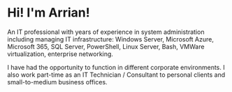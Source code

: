 # Hi! I'm Arrian!

An IT professional with years of experience in system administration including managing IT infrastructure: Windows Server, Microsoft Azure, Microsoft 365, SQL Server, PowerShell, Linux Server, Bash, VMWare virtualization, enterprise networking. 

I have had the opportunity to function in different corporate environments. I also work part-time as an IT Technician / Consultant to personal clients and small-to-medium business offices.

